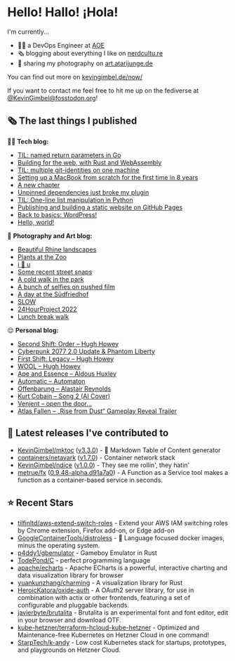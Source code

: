 # Hello! Hallo! ¡Hola!

I'm currently...
- 👨‍💻 a DevOps Engineer at [AOE](https://aoe.com)
- 🗞 blogging about everything I like on [nerdcultu.re](https://nerdcultu.re)
- 📸 sharing my photography on [art.atarijunge.de](https://art.atarijunge.de)

You can find out more on [kevingimbel.de/now/](https://kevingimbel.de/now/)

If you want to contact me feel free to hit me up on the fediverse at [@KevinGimbel@fosstodon.org](https://fosstodon.org/@KevinGimbel)!

## 🗞 The last things I published

🧑‍💻 **Tech blog:**

- [TIL: named return parameters in Go](https://kevingimbel.de/blog/2023/08/til-named-return-parameters-in-go/)
- [Building for the web, with Rust and WebAssembly](https://kevingimbel.de/blog/2023/07/building-for-the-web-with-rust-and-webassembly/)
- [TIL: multiple git-identities on one machine](https://kevingimbel.de/blog/2023/04/til-multiple-git-identities-on-one-machine/)
- [Setting up a MacBook from scratch for the first time in 8 years](https://kevingimbel.de/blog/2023/04/setting-up-a-macbook-from-scratch-for-the-first-time-in-8-years/)
- [A new chapter](https://kevingimbel.de/blog/2023/04/a-new-chapter/)
- [Unpinned dependencies just broke my plugin](https://kevingimbel.de/blog/2023/02/unpinned-dependencies-just-broke-my-plugin/)
- [TIL: One-line list manipulation in Python](https://kevingimbel.de/blog/2023/01/til-one-line-list-manipulation-in-python/)
- [Publishing and building a static website on GitHub Pages](https://kevingimbel.de/blog/2022/12/publishing-and-building-a-static-website-on-github-pages/)
- [Back to basics: WordPress!](https://kevingimbel.de/blog/2022/11/back-to-basics-wordpress/)
- [Hello, world!](https://kevingimbel.de/blog/2022/11/hello-world/)

📸 **Photography and Art blog:**

- [Beautiful Rhine landscapes](https://art.atarijunge.de/2023/07/beautiful-rhine-landscapes/)
- [Plants at the Zoo](https://art.atarijunge.de/2023/06/plants-at-the-zoo/)
- [i 🤍 u](https://art.atarijunge.de/2023/03/i-%f0%9f%a4%8d-u/)
- [Some recent street snaps](https://art.atarijunge.de/2023/03/some-recent-street-snaps/)
- [A cold walk in the park](https://art.atarijunge.de/2022/12/a-cold-walk-in-the-park/)
- [A bunch of selfies on pushed film](https://art.atarijunge.de/2022/12/a-bunch-of-selfies-on-pushed-film/)
- [A day at the Südfriedhof](https://art.atarijunge.de/2022/12/a-day-at-the-sudfriedhof/)
- [SLOW](https://art.atarijunge.de/2022/11/slow/)
- [24HourProject 2022](https://art.atarijunge.de/2022/09/24hourproject-2022/)
- [Lunch break walk](https://art.atarijunge.de/2022/06/lunch-break-walk/)

😌 **Personal blog:**

- [Second Shift: Order – Hugh Howey](https://nerdcultu.re/2023/08/23/second-shift-order-hugh-howey/)
- [Cyberpunk 2077 2.0 Update &amp; Phantom Liberty](https://nerdcultu.re/2023/08/23/cyberpunk-2077-2-0-update-phantom-liberty/)
- [First Shift: Legacy – Hugh Howey](https://nerdcultu.re/2023/08/11/first-shift-legacy-hugh-howey/)
- [WOOL – Hugh Howey](https://nerdcultu.re/2023/08/07/wool-hugh-howey/)
- [Ape and Essence – Aldous Huxley](https://nerdcultu.re/2023/07/31/ape-and-essence-aldous-huxley/)
- [Automatic – Automaton](https://nerdcultu.re/2023/07/10/automatic-automaton/)
- [Offenbarung – Alastair Reynolds](https://nerdcultu.re/2023/06/12/offenbarung-alastair-reynolds/)
- [Kurt Cobain – Song 2 (AI Cover)](https://nerdcultu.re/2023/05/19/kurt-cobain-song-2-ai-cover/)
- [Venjent – open the door…](https://nerdcultu.re/2023/03/24/venjent-open-the-door/)
- [Atlas Fallen – „Rise from Dust“ Gameplay Reveal Trailer](https://nerdcultu.re/2023/03/15/atlas-fallen-rise-from-drust-gameplay-reveal-trailer/)

## 🔭 Latest releases I've contributed to

- [KevinGimbel/mktoc](https://github.com/KevinGimbel/mktoc) ([v3.3.0](https://github.com/KevinGimbel/mktoc/releases/tag/v3.3.0)) - 🦀 Markdown Table of Content generator
- [containers/netavark](https://github.com/containers/netavark) ([v1.7.0](https://github.com/containers/netavark/releases/tag/v1.7.0)) - Container network stack
- [KevinGimbel/ndice](https://github.com/KevinGimbel/ndice) ([v1.0.0](https://github.com/KevinGimbel/ndice/releases/tag/v1.0.0)) - They see me rollin&#39;, they hatin&#39; 
- [metrue/fx](https://github.com/metrue/fx) ([0.9.48-alpha.d91a7a0](https://github.com/metrue/fx/releases/tag/0.9.48-alpha.d91a7a0)) - A Function as a Service tool makes a function as a  container-based service in seconds.

## ⭐ Recent Stars

- [tilfinltd/aws-extend-switch-roles](https://github.com/tilfinltd/aws-extend-switch-roles) - Extend your AWS IAM switching roles by Chrome extension, Firefox add-on, or Edge add-on
- [GoogleContainerTools/distroless](https://github.com/GoogleContainerTools/distroless) - 🥑  Language focused docker images, minus the operating system.  
- [p4ddy1/gbemulator](https://github.com/p4ddy1/gbemulator) - Gameboy Emulator in Rust
- [TodePond/C](https://github.com/TodePond/C) - perfect programming language
- [apache/echarts](https://github.com/apache/echarts) - Apache ECharts is a powerful, interactive charting and data visualization library for browser
- [yuankunzhang/charming](https://github.com/yuankunzhang/charming) - A visualization library for Rust
- [HeroicKatora/oxide-auth](https://github.com/HeroicKatora/oxide-auth) - A OAuth2 server library, for use in combination with actix or other frontends, featuring a set of configurable and pluggable backends.
- [javierbyte/brutalita](https://github.com/javierbyte/brutalita) - Brutalita is an experimental font and font editor, edit in your browser and download OTF.
- [kube-hetzner/terraform-hcloud-kube-hetzner](https://github.com/kube-hetzner/terraform-hcloud-kube-hetzner) - Optimized and Maintenance-free Kubernetes on Hetzner Cloud in one command!
- [StarpTech/k-andy](https://github.com/StarpTech/k-andy) - Low cost Kubernetes stack for startups, prototypes, and playgrounds on Hetzner Cloud.

